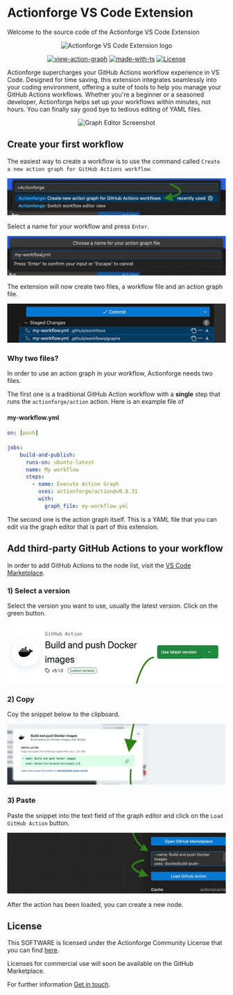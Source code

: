 # Actionforge VS Code Extension
<!-- markdownlint-disable MD033 -->

Welcome to the source code of the Actionforge VS Code Extension

<div align="center" width="100%">
  <!-- No SVG due to VS Code Marketplace restrictions-->
  <img src="assets/logo.png" alt="Actionforge VS Code Extension logo">

[![view-action-graph](https://img.shields.io/github/actions/workflow/status/actionforge/vscode-ext/build-and-publish.yml?label=View%20Action%20Graph)](https://www.actionforge.dev/github/actionforge/vscode-ext/main/.github/workflows/graphs/build-and-publish.yml)
[![made-with-ts](https://img.shields.io/badge/Made%20with-TS-3178C6.svg)](https://www.typescriptlang.org/)
[![License](https://img.shields.io/badge/License-ACL-blue?color=orange)](https://www.github.com/actionforge/legal/blob/main/LICENSE.md)

</div>

Actionforge supercharges your GitHub Actions workflow experience in VS Code. Designed for time saving, this extension integrates seamlessly into your coding environment, offering a suite of tools to help you manage your GitHub Actions workflows. Whether you're a beginner or a seasoned developer, Actionforge helps set up your workflows within minutes, not hours. You can finally say good bye to tedious editing of YAML files.

<div align="center" width="100%">
  <img src="assets/graph-editor.png" alt="Graph Editor Screenshot">
</div>

## Create your first workflow

The easiest way to create a workflow is to use the command called `Create a new action graph for GitHub Actions workflow`.

<div align="center" width="100%">
  <img src="assets/create-1.jpg" alt="VS Code Extension Command">
</div>

Select a name for your workflow and press `Enter`.

<div align="center" width="100%">
  <img src="assets/create-2.jpg" alt="VS Code Extension Command">
</div>

The extension will now create two files, a workflow file and an action graph file.

<div align="center" width="100%">
  <img src="assets/create-3.jpg" alt="VS Code Extension Command">
</div>

### Why two files?

In order to use an action graph in your workflow, Actionforge needs two files.

The first one is a traditional GitHub Action workflow with a **single** step that runs the `actionforge/action` action. Here is an example file of

#### my-workflow.yml

```yaml
on: [push]

jobs:
    build-and-publish:
      runs-on: ubuntu-latest
      name: My workflow
      steps:
        - name: Execute Action Graph
          uses: actionforge/action@v0.8.31
          with:
            graph_file: my-workflow.yml
```

The second one is the action graph itself. This is a YAML file that you can edit via the graph editor that is part of this extension.

## Add third-party GitHub Actions to your workflow

In order to add GitHub Actions to the node list, visit the [VS Code Marketplace](https://marketplace.visualstudio.com/items?itemName=actionforge.graph-runner).

### 1) Select a version

Select the version you want to use, usually the latest version. Click on the green button.

<div align="center" width="100%">
  <img src="assets/load-1.jpg" alt="Load GH Action Step 1">
</div>

### 2) Copy

Coy the snippet below to the clipboard.

<div align="center" width="100%">
  <img src="assets/load-2.jpg" alt="Load GH Action Step 2">
</div>

### 3) Paste

Paste the snippet into the text field of the graph editor and click on the `Load GitHub Action` button.

<div align="center" width="100%">
  <img src="assets/load-3.jpg" alt="Load GH Action Step 3">
</div>

After the action has been loaded, you can create a new node.

## License

This SOFTWARE is licensed under the Actionforge Community License that you can find [here](https://github.com/actionforge/legal/blob/main/LICENSE.md).

Licenses for commercial use will soon be available on the GitHub Marketplace.

For further information [Get in touch](mailto:hello@actionforge.dev).
